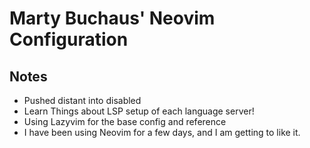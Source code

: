 # Marty Buchaus' Neovim Configuration

## Notes

- Pushed distant into disabled
- Learn Things about LSP setup of each language server!
- Using Lazyvim for the base config and reference
- I have been using Neovim for a few days, and I am getting to like it.
